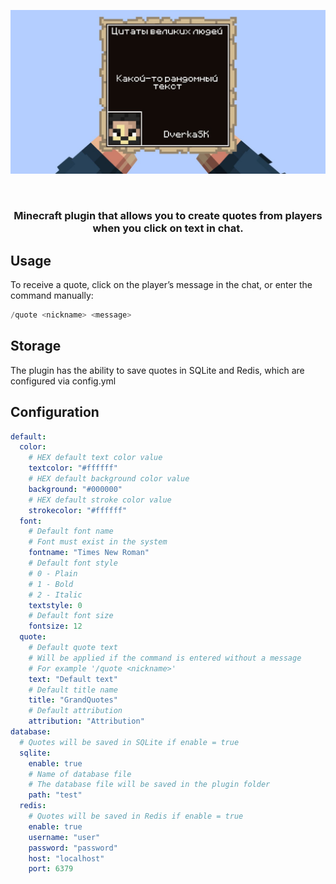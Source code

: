 ![png](quote.png)

<br>

<h3 align="center">
  Minecraft plugin that allows you to create quotes from players when you click on text in chat.
</h3>

## Usage

To receive a quote, click on the player’s message in the chat, or enter the command manually:
```java
/quote <nickname> <message>
```

## Storage

The plugin has the ability to save quotes in SQLite and Redis, which are configured via config.yml

## Configuration

```yaml
default:
  color:
    # HEX default text color value
    textcolor: "#ffffff"
    # HEX default background color value
    background: "#000000"
    # HEX default stroke color value
    strokecolor: "#ffffff"
  font:
    # Default font name
    # Font must exist in the system
    fontname: "Times New Roman"
    # Default font style
    # 0 - Plain
    # 1 - Bold
    # 2 - Italic
    textstyle: 0
    # Default font size
    fontsize: 12
  quote:
    # Default quote text
    # Will be applied if the command is entered without a message
    # For example '/quote <nickname>'
    text: "Default text"
    # Default title name
    title: "GrandQuotes"
    # Default attribution
    attribution: "Attribution"
database:
  # Quotes will be saved in SQLite if enable = true
  sqlite:
    enable: true
    # Name of database file
    # The database file will be saved in the plugin folder
    path: "test"
  redis:
    # Quotes will be saved in Redis if enable = true
    enable: true
    username: "user"
    password: "password"
    host: "localhost"
    port: 6379
```
